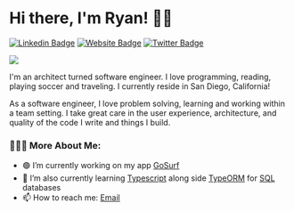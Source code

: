 # Hi there, I'm Ryan! 🤙🏼

[![Linkedin Badge](https://img.shields.io/badge/-LinkedIn-0e76a8?style=flat-square&logo=Linkedin&logoColor=white)](https://www.linkedin.com/in/ryanjneil/)
[![Website Badge](https://img.shields.io/badge/Website-3b5998?style=flat-square&logo=google-chrome&logoColor=white)](https://www.ryanjneil.com/)
[![Twitter Badge](https://img.shields.io/badge/-Twitter-00acee?style=flat-square&logo=Twitter&logoColor=white)](https://twitter.com/home?lang=en)

![](https://visitor-badge.glitch.me/badge?page_id=ryan-neil.ryan-neil)

I'm an architect turned software engineer. I love programming, reading, playing soccer and traveling. I currently reside in San Diego, California!

As a software engineer, I love problem solving, learning and working within a team setting. I take great care in the user experience, architecture, and quality of the code I write and things I build.

### 👨🏼‍💻 More About Me:

- 🟢 I’m currently working on my app [GoSurf](https://github.com/ryan-neil/gosurf)
- 📖 I’m also currently learning [Typescript](https://www.typescriptlang.org/) along side [TypeORM](https://typeorm.io/) for [SQL](https://en.wikipedia.org/wiki/SQL) databases
- 📫 How to reach me: [Email](mailto:ryanjosephneil@gmail.com)

<!-- <p>
  <img height="180em" src="https://github-readme-stats.vercel.app/api/top-langs/?username=ryan-neil&exclude_repo=KNN-Image-Classification&show_icons=true&hide_border=true&layout=compact&langs_count=8"/>
</p> -->
